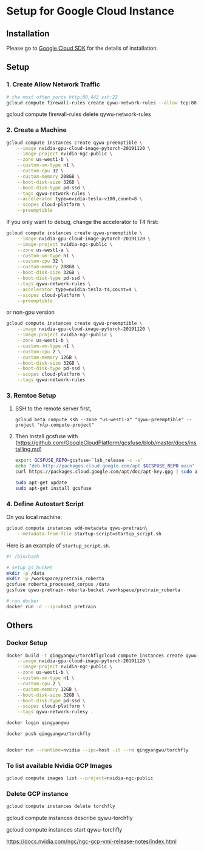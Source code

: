 <!-- 
```bash
gcloud compute instances create [INSTANCE_NAME] --preemptible
```

Handling preemption with a shutdown script might be a good solution.

https://cloud.google.com/compute/docs/instances/create-start-preemptible-instance

However, since our model size is often extremely large, the script might not finish before full shutdown. Therefore, we need other solutions.

https://cloud.google.com/compute/docs/instance-groups -->



# Setup for Google Cloud Instance

## Installation

Please go to [Google Cloud SDK](https://cloud.google.com/sdk/docs/downloads-apt-get?hl=tr) for the details of installation.

## Setup

### 1. Create Allow Network Traffic

```bash
# the most often ports http:80,443 ssh:22
gcloud compute firewall-rules create qywu-network-rules --allow tcp:80,tcp:443,tcp:22,tcp:8080,tcp:8888-8900,tcp:6006-7000
```

gcloud compute firewall-rules delete qywu-network-rules 

### 2. Create a Machine

```bash
gcloud compute instances create qywu-preemptible \
    --image nvidia-gpu-cloud-image-pytorch-20191120 \
    --image-project nvidia-ngc-public \
    --zone us-west1-b \
    --custom-vm-type n1 \
    --custom-cpu 32 \
    --custom-memory 208GB \
    --boot-disk-size 32GB \
    --boot-disk-type pd-ssd \
    --tags qywu-network-rules \
    --accelerator type=nvidia-tesla-v100,count=8 \
    --scopes cloud-platform \
    --preemptible 
```

If you only want to debug, change the accelerator to T4 first:

```bash
gcloud compute instances create qywu-preemptible \
    --image nvidia-gpu-cloud-image-pytorch-20191120 \
    --image-project nvidia-ngc-public \
    --zone us-west1-a \
    --custom-vm-type n1 \
    --custom-cpu 32 \
    --custom-memory 208GB \
    --boot-disk-size 32GB \
    --boot-disk-type pd-ssd \
    --tags qywu-network-rules \
    --accelerator type=nvidia-tesla-t4,count=4 \
    --scopes cloud-platform \
    --preemptible 
```

or non-gpu version

```bash
gcloud compute instances create qywu-preemptible \
    --image nvidia-gpu-cloud-image-pytorch-20191120 \
    --image-project nvidia-ngc-public \
    --zone us-west1-b \
    --custom-vm-type n1 \
    --custom-cpu 2 \
    --custom-memory 12GB \
    --boot-disk-size 32GB \
    --boot-disk-type pd-ssd \
    --scopes cloud-platform \
    --tags qywu-network-rules
```


### 3. Remtoe Setup

1. SSH to the remote server first, 
    ```
    gcloud beta compute ssh --zone "us-west1-a" "qywu-preemptible" --project "nlp-compute-project"
    ```

2. Then install gcsfuse with 
(https://github.com/GoogleCloudPlatform/gcsfuse/blob/master/docs/installing.md)

    ```bash
    export GCSFUSE_REPO=gcsfuse-`lsb_release -c -s`
    echo "deb http://packages.cloud.google.com/apt $GCSFUSE_REPO main" | sudo tee /etc/apt/sources.list.d/gcsfuse.list
    curl https://packages.cloud.google.com/apt/doc/apt-key.gpg | sudo apt-key add -

    sudo apt-get update
    sudo apt-get install gcsfuse
    ```

### 4. Define Autostart Script

On you local machine:

```bash
gcloud compute instances add-metadata qywu-pretrain\
    --metadata-from-file startup-script=startup_script.sh
```

Here is an example of `startup_script.sh`.

```bash
#! /bin/bash

# setup gs bucket
mkdir -p /data
mkdir -p /workspace/pretrain_roberta
gcsfuse roberta_processed_corpus /data
gcsfuse qywu-pretrain-roberta-bucket /workspace/pretrain_roberta

# run docker
docker run -d --ipc=host pretrain
```


## Others

### Docker Setup
```bash
docker build -t qingyangwu/torchflgcloud compute instances create qywu-pretrain-test2 \
    --image nvidia-gpu-cloud-image-pytorch-20191120 \
    --image-project nvidia-ngc-public \
    --zone us-west1-b \
    --custom-vm-type n1 \
    --custom-cpu 2 \
    --custom-memory 12GB \
    --boot-disk-size 32GB \
    --boot-disk-type pd-ssd \
    --scopes cloud-platform \
    --tags qywu-network-rulesy .

docker login qingyangwu

docker push qingyangwu/torchfly
```

```bash

docker run --runtime=nvidia --ipc=host -it --rm qingyangwu/torchfly

```



### To list available Nvidia GCP Images

```bash
gcloud compute images list --project=nvidia-ngc-public
```


### Delete GCP instance

```bash
gcloud compute instances delete torchfly
```


gcloud compute instances describe qywu-torchfly

gcloud compute instances start qywu-torchfly


https://docs.nvidia.com/ngc/ngc-gcp-vmi-release-notes/index.html